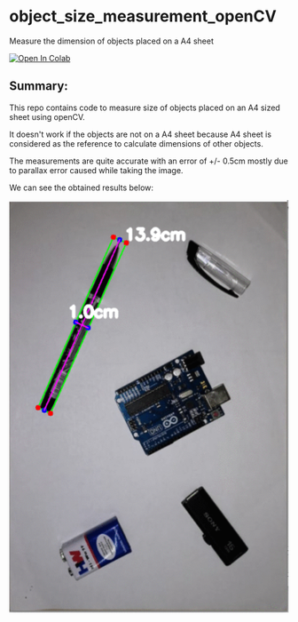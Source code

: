 # object_size_measurement_openCV
Measure the dimension of objects placed on a A4 sheet



[![Open In Colab](https://colab.research.google.com/assets/colab-badge.svg)](https://colab.research.google.com/github/hemanth-nag/object_size_measurement_openCV/blob/main/data/Object_size_A4_colabv.ipynb)

## Summary:

This repo contains code to measure size of objects placed on an A4 sized sheet using openCV.

It doesn't work if the objects are not on a A4 sheet because A4 sheet is considered as the reference to calculate dimensions of other objects.

The measurements are quite accurate with an error of +/- 0.5cm mostly due to parallax error caused while taking the image.

We can see the obtained results below:

![alt text](data/object_size_output.gif)
